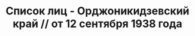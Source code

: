 ---
title: Список лиц - Орджоникидзевский край // от 12 сентября 1938 года
description: РГАСПИ, ф.17, оп.171, дело 418, лист 212
images:
- /disk/pictures/v10/17-171-418-212.jpg
- /disk/pictures/v10/17-171-418-213.jpg
- /disk/pictures/v10/17-171-418-214.jpg
- /disk/pictures/v10/17-171-418-215.jpg
- /disk/pictures/v10/17-171-418-216.jpg
- /disk/pictures/v10/17-171-418-217.jpg
---